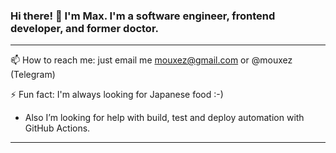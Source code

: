 ### Hi there! 👋 I'm Max. I'm a software engineer, frontend developer, and former doctor.

---

📫 How to reach me: just email me mouxez@gmail.com or @mouxez (Telegram)

⚡ Fun fact: I'm always looking for Japanese food :-)

* Also I’m looking for help with build, test and deploy automation with GitHub Actions.

---

<!--
**mouxez/mouxez** is a ✨ _special_ ✨ repository because its `README.md` (this file) appears on your GitHub profile.

Here are some ideas to get you started:

- 🔭 I’m currently working on ...
- 🌱 I’m currently learning ...
- 👯 I’m looking to collaborate on ...
- 🤔 I’m looking for help with ...
- 💬 Ask me about ...
- 📫 How to reach me: ...
- 😄 Pronouns: ...
- ⚡ Fun fact: ...
-->

